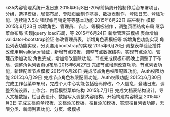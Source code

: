 ﻿ki35内容管理系统开发日志
2015年6月8日-20号前俩周开始制作后台布署项目，分组，选择模板，局部布局、登陆页面制作基类、数据表制作，登陆日志、登陆功能、连续输入5次            错误帐号销定等等基本功能
2015年6月22日  端午制作 模板
2015年6月23日  新增角色、管理员、节点、等模板制作 ，调整页面结构布局 继承菜单布局
              实现jquery load布局，等
2015年6月24日  新增管理员模板  表单增加validator-bootstrap验证  修改管理员表，新增角色表模板等
			  新增角色功能实现  角色列表功能实现，分页套用bootstrap的实现
2015年6月26日  调整表单验证插件改使用用validator验证，新增节点模板，调整节点数据结构，实现节点添加，管理员添加功能
              角色完成，增加修改删除功能，节点完成模板布局晚上调整了下布局，调整角色列表页ui布局
2015年6月27日  完成节点增删改查功能，节点列表功能，新建配置节点模板
2015年6月28日  完成节点角色权限配置功能，Auth权限功能
2015年6月29日  完成节点角色权限配置功能，Auth权限功能
2015年6月30日  完成工作台菜单布局，完成个人中心功能包括密码修改，个人信息，登陆日志，调整系统设置，工作台、内容模型菜单结构
2015年7月1日   完成文档表结构设计，导入文档数据，栏目表设计、数据写入调整内容结构，开始构建内容模型
2015年7月2日   完成文档菜单模板、文档添加模板、栏目添加模板、实现栏目列表功能，无限分类、新闻列表功能、分页、级模板